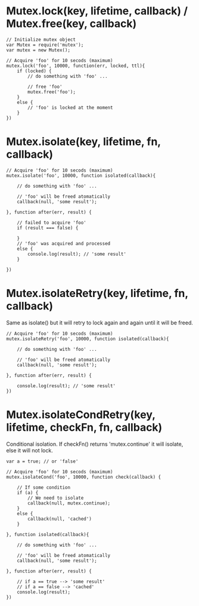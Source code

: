 # Mutex.lock(key, lifetime, callback) / Mutex.free(key, callback)
    
    // Initialize mutex object
    var Mutex = require('mutex');
    var mutex = new Mutex();
    
    // Acquire 'foo' for 10 secods (maximum)
    mutex.lock('foo', 10000, function(err, locked, ttl){
        if (locked) {
            // do something with 'foo' ...
            
            // free 'foo'
            mutex.free('foo');
        }
        else {
            // 'foo' is locked at the moment
        }
    })

# Mutex.isolate(key, lifetime, fn, callback)

    // Acquire 'foo' for 10 secods (maximum)
    mutex.isolate('foo', 10000, function isolated(callback){
        
        // do something with 'foo' ...
        
        // 'foo' will be freed atomatically
        callback(null, 'some result');
        
    }, function after(err, result) {
        
        // failed to acquire 'foo'
        if (result === false) {
            
        }
        // 'foo' was acquired and processed
        else {
            console.log(result); // 'some result'
        }
        
    })
    
# Mutex.isolateRetry(key, lifetime, fn, callback)
Same as isolate() but it will retry to lock again and again until it will be freed.

    // Acquire 'foo' for 10 secods (maximum)
    mutex.isolateRetry('foo', 10000, function isolated(callback){
        
        // do something with 'foo' ...
        
        // 'foo' will be freed atomatically
        callback(null, 'some result');
        
    }, function after(err, result) {
        
        console.log(result); // 'some result'
    })
    
    
# Mutex.isolateCondRetry(key, lifetime, checkFn, fn, callback)
Conditional isolation. If checkFn() returns 'mutex.continue' it will isolate, else it will not lock.

    var a = true; // or 'false'

    // Acquire 'foo' for 10 secods (maximum)
    mutex.isolateCond('foo', 10000, function check(callback) {
        
        // If some condition
        if (a) {
            // We need to isolate
            callback(null, mutex.continue);
        }
        else {
            callback(null, 'cached')
        }
        
    }, function isolated(callback){
        
        // do something with 'foo' ...
        
        // 'foo' will be freed atomatically
        callback(null, 'some result');
        
    }, function after(err, result) {
        
        // if a == true --> 'some result'
        // if a == false --> 'cached'
        console.log(result); 
    })